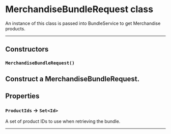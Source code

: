 # MerchandiseBundleRequest class

An instance of this class is passed into BundleService to get Merchandise products.

---
## Constructors
### `MerchandiseBundleRequest()`

Construct a MerchandiseBundleRequest.
---
## Properties

### `ProductIds` → `Set<Id>`

A set of product IDs to use when retrieving the bundle.

---
